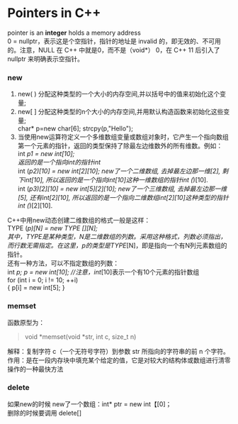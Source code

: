 # Pointers in C++  
pointer is an **integer** holds a memory address  
0 = nullptr，表示这是个空指针，指针的地址是 invalid 的，即无效的、不可用的。注意，NULL 在 C++ 中就是0，而不是（void*） 0，在 C++ 11 后引入了 nullptr 来明确表示空指针。  
### new  
1. new( ) 分配这种类型的一个大小的内存空间,并以括号中的值来初始化这个变量;
2. new[ ] 分配这种类型的n个大小的内存空间,并用默认构造函数来初始化这些变量;  
char* p=new char[6];     strcpy(p,"Hello");  
3. 当使用new运算符定义一个多维数组变量或数组对象时，它产生一个指向数组第一个元素的指针，返回的类型保持了除最左边维数外的所有维数。例如：  
 int *p1 = new int[10];   
返回的是一个指向int的指针int*  
int (*p2)[10] = new int[2][10]; 
new了一个二维数组, 去掉最左边那一维[2], 剩下int[10], 所以返回的是一个指向int[10]这种一维数组的指针int (*)[10].  
int (*p3)[2][10] = new int[5][2][10];  new了一个三维数组, 去掉最左边那一维[5], 还有int[2][10], 所以返回的是一个指向二维数组int[2][10]这种类型的指针int (*)[2][10].

C++中用new动态创建二维数组的格式一般是这样：  
TYPE (*p)[N] = new TYPE [][N];   
其中，TYPE是某种类型，N是二维数组的列数。采用这种格式，列数必须指出，而行数无需指定。在这里，p的类型是TYPE*[N]，即是指向一个有N列元素数组的指针。  
还有一种方法，可以不指定数组的列数：  
int **p; p = new int*[10];    //注意，int*[10]表示一个有10个元素的指针数组  
 for (int i = 0; i != 10; ++i)   
  { p[i] = new int[5]; }  
### memset  
函数原型为：
>void *memset(void *str, int c, size_t n)  

解释：复制字符 c（一个无符号字符）到参数 str 所指向的字符串的前 n 个字符。  
作用：是在一段内存块中填充某个给定的值，它是对较大的结构体或数组进行清零操作的一种最快方法
### delete  
如果new的时候 new了一个数组：int* ptr = new int【[0]；  
删除的时候要调用 delete[]
